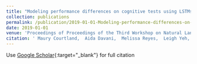 ```yaml
---
title: "Modeling performance differences on cognitive tests using LSTMs and skip-thought vectors trained on reported media consumption."
collection: publications
permalink: /publication/2019-01-01-Modeling-performance-differences-on-cognitive-tests-using-LSTMs-and-skip-thought-vectors-trained-on-reported-media-consumption
date: 2019-01-01
venue: 'Proceedings of Proceedings of the Third Workshop on Natural Language Processing and Computational Social Science'
citation: ' Maury Courtland,  Aida Davani,  Melissa Reyes,  Leigh Yeh,  Jun Leung,  Brendan Kennedy,  Morteza Dehghani,  Jason Zevin, &quot;Modeling performance differences on cognitive tests using LSTMs and skip-thought vectors trained on reported media consumption..&quot; Proceedings of Proceedings of the Third Workshop on Natural Language Processing and Computational Social Science, 2019.'
---
```

Use [Google Scholar](https://scholar.google.com/scholar?q=Modeling+performance+differences+on+cognitive+tests+using+LSTMs+and+skip+thought+vectors+trained+on+reported+media+consumption.){:target="_blank"} for full citation
